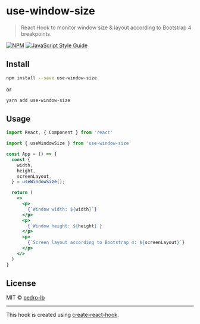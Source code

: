 # use-window-size

> React Hook to monitor window size &amp; layout according to Bootstrap 4 breakpoints.

[![NPM](https://img.shields.io/npm/v/use-window-size.svg)](https://www.npmjs.com/package/use-window-size) [![JavaScript Style Guide](https://img.shields.io/badge/code_style-standard-brightgreen.svg)](https://standardjs.com)

## Install

```bash
npm install --save use-window-size
```

or

```bash
yarn add use-window-size
```

## Usage

```jsx
import React, { Component } from 'react'

import { useWindowSize } from 'use-window-size'

const App = () => {
  const {
    width,
    height,
    screenLayout,
  } = useWindowSize();

  return (
    <>
      <p>
        {`Window width: ${width}`}
      </p>
      <p>
        {`Window height: ${height}`}
      </p>
      <p>
        {`Screen layout according to Bootstrap 4: ${screenLayout}`}
      </p>
    </>
  )
}
```

## License

MIT © [pedro-lb](https://github.com/pedro-lb)

---

This hook is created using [create-react-hook](https://github.com/hermanya/create-react-hook).

